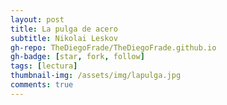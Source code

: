 ```yaml
---
layout: post
title: La pulga de acero
subtitle: Nikolai Leskov
gh-repo: TheDiegoFrade/TheDiegoFrade.github.io
gh-badge: [star, fork, follow]
tags: [lectura]
thumbnail-img: /assets/img/lapulga.jpg
comments: true
---
```














